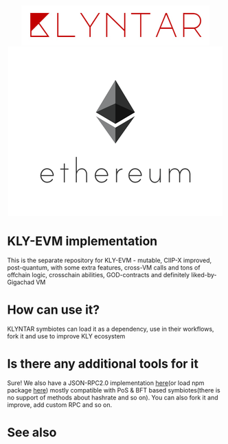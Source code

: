 <div align="center">

<img src="./images/KLY.jpg">

<img src="./images/EVM.png">

</div>


# KLY-EVM implementation

This is the separate repository for KLY-EVM - mutable, CIIP-X improved, post-quantum, with some extra features, cross-VM calls and tons of offchain logic, crosschain abilities, GOD-contracts and definitely liked-by-Gigachad VM

# How can use it?

KLYNTAR symbiotes can load it as a dependency, use in their workflows, fork it and use to improve KLY ecosystem

# Is there any additional tools for it

Sure! We also have a JSON-RPC2.0 implementation <a href="https://github.com/KLYN74R/KlyntarEVMJsonRPC">here</a>(or load npm package <a href="https://www.npmjs.com/package/@klyntar/klyntarevmjsonrpc">here</a>) mostly compatible with PoS & BFT based symbiotes(there is no support of methods about hashrate and so on). You can also fork it and improve, add custom RPC and so on.


# See also

